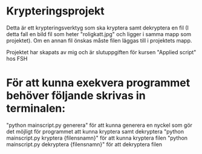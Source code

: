 # Krypteringsprojekt

Detta är ett krypteringsverktyg som ska kryptera samt dekryptera en fil (I detta fall en bild fil som heter "roligkatt.jpg" och ligger i samma mapp som projektet).
Om en annan fil önskas måste filen läggas till i projektets mapp.

Projektet har skapats av mig och är slutuppgiften för kursen "Applied script" hos FSH

# För att kunna exekvera programmet behöver följande skrivas in terminalen:

"python mainscript.py generera" för att kunna generera en nyckel som gör det möjligt för programmet att kunna kryptera samt dekryptera
"python mainscript.py kryptera {filensnamn}" för att kunna kryptera filen
"python mainscript.py dekryptera {filensnamn}" för att dekryptera filen
